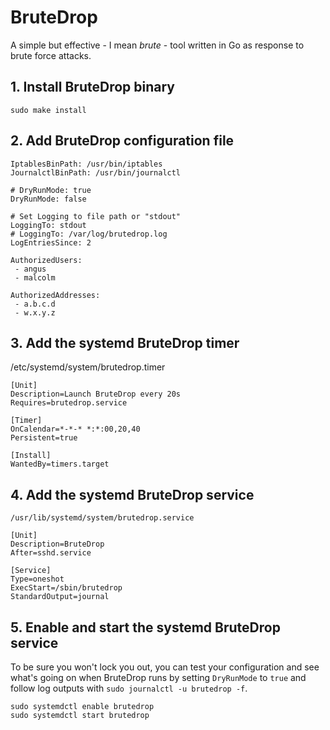 # BruteDrop

A simple but effective - I mean <i>brute</i> -  tool written in Go as response to brute force attacks.

## 1. Install BruteDrop binary

```
sudo make install
```

## 2. Add BruteDrop configuration file


```
IptablesBinPath: /usr/bin/iptables
JournalctlBinPath: /usr/bin/journalctl

# DryRunMode: true
DryRunMode: false

# Set Logging to file path or "stdout"
LoggingTo: stdout
# LoggingTo: /var/log/brutedrop.log
LogEntriesSince: 2

AuthorizedUsers:
 - angus
 - malcolm

AuthorizedAddresses:
 - a.b.c.d
 - w.x.y.z

```

## 3. Add the systemd BruteDrop timer

/etc/systemd/system/brutedrop.timer

```
[Unit]
Description=Launch BruteDrop every 20s
Requires=brutedrop.service

[Timer]
OnCalendar=*-*-* *:*:00,20,40
Persistent=true

[Install]
WantedBy=timers.target
```

## 4. Add the systemd BruteDrop service

`/usr/lib/systemd/system/brutedrop.service`

```
[Unit]
Description=BruteDrop
After=sshd.service

[Service]
Type=oneshot
ExecStart=/sbin/brutedrop
StandardOutput=journal
```

## 5. Enable and start the systemd BruteDrop service

To be sure you won't lock you out, you can test your configuration and see what's going on when BruteDrop runs by setting `DryRunMode` to `true` and follow log outputs with `sudo journalctl -u brutedrop -f`.

```
sudo systemdctl enable brutedrop
sudo systemdctl start brutedrop
```

